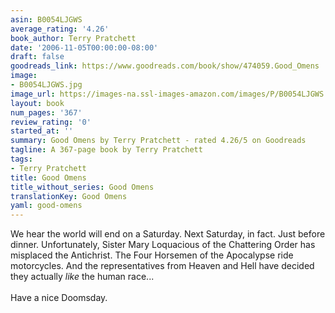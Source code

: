 ```yaml
---
asin: B0054LJGWS
average_rating: '4.26'
book_author: Terry Pratchett
date: '2006-11-05T00:00:00-08:00'
draft: false
goodreads_link: https://www.goodreads.com/book/show/474059.Good_Omens
image:
- B0054LJGWS.jpg
image_url: https://images-na.ssl-images-amazon.com/images/P/B0054LJGWS.01._SCLZZZZZZZ.jpg
layout: book
num_pages: '367'
review_rating: '0'
started_at: ''
summary: Good Omens by Terry Pratchett - rated 4.26/5 on Goodreads
tagline: A 367-page book by Terry Pratchett
tags:
- Terry Pratchett
title: Good Omens
title_without_series: Good Omens
translationKey: Good Omens
yaml: good-omens
---
```


We hear the world will end on a Saturday. Next Saturday, in fact. Just before dinner. Unfortunately, Sister Mary Loquacious of the Chattering Order has misplaced the Antichrist. The Four Horsemen of the Apocalypse ride motorcycles. And the representatives from Heaven and Hell have decided they actually <i>like</i> the human race...<br /><br />Have a nice Doomsday.